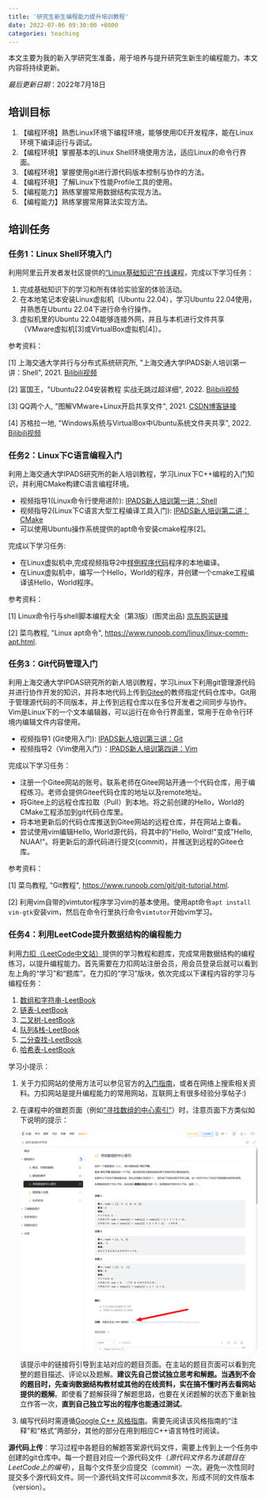 ```yaml
---
title: '研究生新生编程能力提升培训教程'
date: 2022-07-06 09:30:00 +0800
categories: teaching 
--- 
```


本文主要为我的新入学研究生准备，用于培养与提升研究生新生的编程能力。本文内容将持续更新。

*最后更新日期*：2022年7月18日

## 培训目标

1. 【编程环境】熟悉Linux环境下编程环境，能够使用IDE开发程序，能在Linux环境下编译运行与调试。
2. 【编程环境】掌握基本的Linux Shell环境使用方法，适应Linux的命令行界面。
3. 【编程环境】掌握使用git进行源代码版本控制与协作的方法。
4. 【编程环境】了解Linux下性能Profile工具的使用。
5. 【编程能力】熟练掌握常用数据结构实现方法。
6. 【编程能力】熟练掌握常用算法实现方法。

## 培训任务

### 任务1：Linux Shell环境入门

利用阿里云开发者发社区提供的[“Linux基础知识”在线课程](https://developer.aliyun.com/graph/linux/point/229?spm=a2c6h.21254954.graph.4.67e64fe0dXrbhC)，完成以下学习任务：

1. 完成基础知识下的学习和所有体验实验室的体验活动。
2. 在本地笔记本安装Linux虚拟机（Ubuntu 22.04），学习Ubuntu 22.04使用，并熟悉在Ubuntu 22.04下进行命令行操作。
3. 虚拟机里的Ubuntu 22.04能够连接外网，并且与本机进行文件共享（VMware虚拟机[3]或VirtualBox虚拟机[4]）。


参考资料：

[1] 上海交通大学并行与分布式系统研究所, "上海交通大学IPADS新人培训第一讲：Shell", 2021. [Bilibili视频](https://www.bilibili.com/video/BV1y44y1v7c3/?spm_id_from=333.788&vd_source=351076ebef83681ea73f45ba5a858412)

[2] 富国王，"Ubuntu22.04安装教程 实战无跳过超详细", 2022. [Bilibili视频](https://www.bilibili.com/video/BV1Ru411y7n9?vd_source=351076ebef83681ea73f45ba5a858412)

[3] QQ两个人, "图解VMware+Linux开启共享文件", 2021. [CSDN博客链接](https://blog.csdn.net/qq_44938451/article/details/119104928)

[4] 苏格拉一地, "Windows系统与VirtualBox中Ubuntu系统文件夹共享", 2022. [Bilibili视频](https://www.bilibili.com/read/cv16973605/)

### 任务2：Linux下C语言编程入门

利用上海交通大学IPADS研究所的新人培训教程，学习Linux下C++编程的入门知识，并利用CMake构建C语言编程环境。

- 视频指导1(Linux命令行使用进阶): [IPADS新人培训第一讲：Shell](https://www.bilibili.com/video/BV1y44y1v7c3/?spm_id_from=333.788)
- 视频指导2(Linux下C语言大型工程编译工具入门): [IPADS新人培训第二讲：CMake](https://www.bilibili.com/video/BV14h41187FZ/?spm_id_from=333.788)
- 可以使用Ubuntu操作系统提供的apt命令安装cmake程序[2]。

完成以下学习任务: 

- 在Linux虚拟机中,完成视频指导2中[样例程序代码](https://github.com/richardchien/modern-cmake-by-example)程序的本地编译。
- 在Linux虚拟机中，编写一个Hello，World的程序，并创建一个cmake工程编译该Hello，World程序。

参考资料：

[1] Linux命令行与shell脚本编程大全（第3版）(图灵出品) [京东购买链接](https://item.jd.com/12010266.html#crumb-wrap)

[2] 菜鸟教程, "Linux apt命令", https://www.runoob.com/linux/linux-comm-apt.html.


### 任务3：Git代码管理入门

利用上海交通大学IPDAS研究所的新人培训教程，学习Linux下利用git管理源代码并进行协作开发的知识，并将本地代码上传到[Gitee](https://gitee.com)的教师指定代码仓库中。Git用于管理源代码的不同版本，并上传到远程仓库以在多位开发者之间同步与协作。Vim是Linux下的一个文本编辑器，可以运行在命令行界面里，常用于在命令行环境内编辑文件内容使用。

- 视频指导1 (Git使用入门): [IPADS新人培训第三讲：Git](https://www.bilibili.com/video/BV1YR4y1E7LX/?spm_id_from=333.788)
- 视频指导2（Vim使用入门）：[IPADS新人培训第四讲：Vim](https://www.bilibili.com/video/BV1PL411M7bg/?spm_id_from=333.788) 

完成以下学习任务：

- 注册一个Gitee网站的账号。联系老师在Gitee网站开通一个代码仓库，用于编程练习。老师会提供Gitee代码仓库的地址以及remote地址。
- 将Gitee上的远程仓库拉取（Pull）到本地。将之前创建的Hello，World的CMake工程添加到git代码仓库里。
- 将本地更新后的代码仓库推送到Gitee网站的远程仓库，并在网站上查看。
- 尝试使用vim编辑Hello, World源代码，将其中的"Hello, Wolrd!"变成"Hello, NUAA!"。将更新后的源代码进行提交(commit)，并推送到远程的Gitee仓库。

参考资料：

[1] 菜鸟教程, "Git教程", https://www.runoob.com/git/git-tutorial.html.

[2] 利用vim自带的vimtutor程序学习vim的基本使用。使用apt命令`apt install vim-gtk`安装vim，然后在命令行里执行命令`vimtutor`开始vim学习。

### 任务4：利用LeetCode提升数据结构的编程能力

利用[力扣（LeetCode中文站）](https://leetcode.cn/)提供的学习教程和题库，完成常用数据结构的编程练习，以提升编程能力。首先需要在力扣网站注册会员，用会员登录后就可以看到左上角的“学习”和“题库”。在力扣的“学习”版块，依次完成以下课程内容的学习与编程任务：

1. [数组和字符串-LeetBook](https://leetcode.cn/leetbook/detail/array-and-string/)
2. [链表-LeetBook](https://leetcode.cn/leetbook/detail/linked-list/)
3. [二叉树-LeetBook](https://leetcode.cn/leetbook/detail/data-structure-binary-tree/)
4. [队列&栈-LeetBook](https://leetcode.cn/leetbook/detail/queue-stack/)
5. [二分查找-LeetBook](https://leetcode.cn/leetbook/detail/binary-search/)
6. [哈希表-LeetBook](https://leetcode.cn/leetbook/detail/hash-table/)

学习小提示：

1. 关于力扣网站的使用方法可以参见官方的[入门指南](https://support.leetcode.cn/hc/kb/category/1018381/)，或者在网络上搜索相关资料。力扣网站是提升编程能力的常用网站，互联网上有很多经验分享帖子:)
2. 在课程中的做题页面（例如[“寻找数组的中心索引”](https://leetcode.cn/leetbook/read/array-and-string/yf47s/)）时，注意页面下方类似如下说明的提示：

    ![LeetCode Tips](/img/2022-07-06-prepare-for-graduate-study/leetcode-tip.png)

    该提示中的链接将引导到主站对应的题目页面。在主站的题目页面可以看到完整的题目描述、评论以及题解。**建议先自己尝试独立思考和解题。当遇到不会的题目时，先查询数据结构教材或其他的在线资料，实在搞不懂时再去看网站提供的题解**。即使看了题解获得了解题思路，也要在关闭题解的状态下重新独立作答一次，**直到自己独立写出的程序也能通过测试**。

3. 编写代码时需遵循[Google C++ 风格指南](https://zh-google-styleguide.readthedocs.io/en/latest/)。需要先阅读该风格指南的“注释”和“格式”两部分，其他的部分在用到相应C++语言特性时阅读。

**源代码上传**：学习过程中各题目的解题答案源代码文件，需要上传到上一个任务中创建的git仓库中。每一个题目对应一个源代码文件（*源代码文件名为该题目在LeetCode上的编号*），且每个文件至少应提交（commit）一次。避免一次性同时提交多个源代码文件。同一个源代码文件可以commit多次，形成不同的文件版本（version）。
